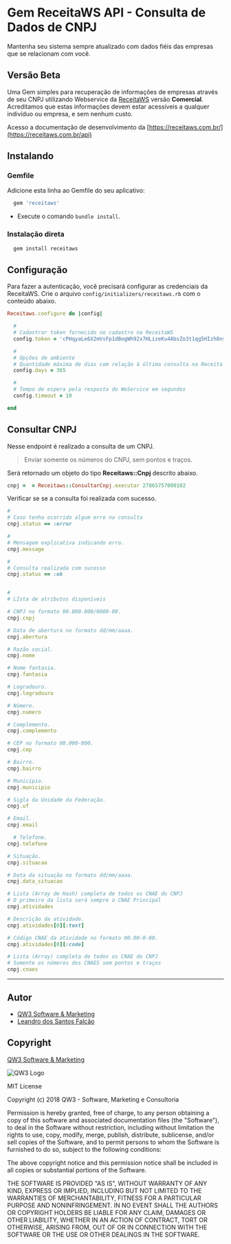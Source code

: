 # Gem ReceitaWS API - Consulta de Dados de CNPJ

Mantenha seu sistema sempre atualizado com dados fiéis das empresas que se relacionam com você.

## Versão Beta

Uma Gem simples para recuperação de informações de empresas através de seu CNPJ utilizando Webservice da [ReceitaWS](https://receitaws.com.br/) versão **Comercial**. Acreditamos que estas informações devem estar acessíveis a qualquer indivíduo ou empresa, e sem nenhum custo.

Acesso a documentação de desenvolvimento da [https://receitaws.com.br/](https://receitaws.com.br/api)

## Instalando

### Gemfile

Adicione esta linha ao Gemfile do seu aplicativo:

```ruby
  gem 'receitaws'
```

 - Execute o comando `bundle install`.

### Instalação direta

```ruby
  gem install receitaws
```

## Configuração

Para fazer a autenticação, você precisará configurar as credenciais da ReceitaWS. Crie o arquivo `config/initializers/receitaws.rb` com o conteúdo abaixo.

```ruby
Receitaws.configure do |config|

  #
  # Cadastrar token fornecido no cadastro na ReceitaWS
  config.token = 'cPHqyaLe6X2mVsFp1dBogWh92x7HLizeKu4AbsZo3t1qg5HIzh8ns6fwjFcBkc2b'

  #
  # Opções de ambiente
  # Quantidade máxima de dias com relação à última consulta na Receita Federal deste CNPJ
  config.days = 365

  #
  # Tempo de espera pela resposta do WeService em segundos
  config.timeout = 10

end
```

## Consultar CNPJ

Nesse endpoint é realizado a consulta de um CNPJ.

> Enviar somente os números do CNPJ, sem pontos e traços.

Será retornado um objeto do tipo **Receitaws::Cnpj** descrito abaixo.


```ruby
cnpj =  = Receitaws::ConsultarCnpj.executar 27865757000102
```

Verificar se se a consulta foi realizada com sucesso.

```ruby
#
# Caso tenha ocorrido algum erro na consulta
cnpj.status == :error

#
# Mensagem explicativa indicando erro.
cnpj.message

#
# Consulta realizada com sucesso
cnpj.status == :ok


#
# LIsta de atributos disponíveis

# CNPJ no formato 00.000.000/0000-00.
cnpj.cnpj

# Data de abertura no formato dd/mm/aaaa.
cnpj.abertura

# Razão social.
cnpj.nome

# Nome fantasia.
cnpj.fantasia

# Logradouro.
cnpj.logradouro

# Número.
cnpj.numero

# Complemento.
cnpj.complemento

# CEP no formato 00.000-000.
cnpj.cep

# Bairro.
cnpj.bairro

# Município.
cnpj.municipio

# Sigla da Unidade da Federação.
cnpj.uf

# Email.
cnpj.email

  # Telefone.
cnpj.telefone

# Situação.
cnpj.situacao

# Data da situação no formato dd/mm/aaaa.
cnpj.data_situacao

# Lista (Array de Hash) completa de todos os CNAE do CNPJ
# O primeiro da lista será sempre o CNAE Principal
cnpj.atividades

# Descrição da atividade.
cnpj.atividades[0][:text]

# Código CNAE da atividade no formato 00.00-0-00.
cnpj.atividades[0][:code]

# Lista (Array) completa de todos os CNAE do CNPJ
# Somente os números dos CNAES sem pontos e traços
cnpj.cnaes

```

---


## Autor

- [QW3 Software & Marketing](http://qw3.com.br)
- [Leandro dos Santos Falcão](https://www.linkedin.com/in/lsfalcao)

## Copyright

[QW3 Software & Marketing](http://qw3.com.br)

![QW3 Logo](http://qw3.com.br/qw3_logo.png)

MIT License

Copyright (c) 2018 QW3 - Software, Marketing e Consultoria

Permission is hereby granted, free of charge, to any person obtaining a copy
of this software and associated documentation files (the "Software"), to deal
in the Software without restriction, including without limitation the rights
to use, copy, modify, merge, publish, distribute, sublicense, and/or sell
copies of the Software, and to permit persons to whom the Software is
furnished to do so, subject to the following conditions:

The above copyright notice and this permission notice shall be included in all
copies or substantial portions of the Software.

THE SOFTWARE IS PROVIDED "AS IS", WITHOUT WARRANTY OF ANY KIND, EXPRESS OR
IMPLIED, INCLUDING BUT NOT LIMITED TO THE WARRANTIES OF MERCHANTABILITY,
FITNESS FOR A PARTICULAR PURPOSE AND NONINFRINGEMENT. IN NO EVENT SHALL THE
AUTHORS OR COPYRIGHT HOLDERS BE LIABLE FOR ANY CLAIM, DAMAGES OR OTHER
LIABILITY, WHETHER IN AN ACTION OF CONTRACT, TORT OR OTHERWISE, ARISING FROM,
OUT OF OR IN CONNECTION WITH THE SOFTWARE OR THE USE OR OTHER DEALINGS IN THE
SOFTWARE.
